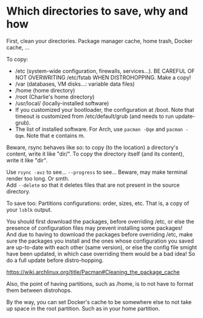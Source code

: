 # Which directories to save, why and how

First, clean your directories. Package manager cache, home trash, Docker cache, ...

To copy:

- /etc (system-wide configuration, firewalls, services...). BE CAREFUL OF NOT OVERWRITING /etc/fstab WHEN DISTROHOPPING. Make a copy!
- /var (databases, VM disks...: variable data files)
- /home (home directory)
- /root (Charlie's home directory)
- /usr/local/ (locally-installed software)
- If you customized your bootloader, the configuration at /boot. Note that timeout is customized from /etc/default/grub (and needs to run update-grub).
- The list of installed software. For Arch, use `pacman -Qqe` and `pacman -Qqm`. Note that e contains m.

Beware, rsync behaves like so: to copy (to the location) a directory's content, write it like "dir/". To copy the directory itself (and its content), write it like "dir".

Use `rsync -avz` to see... `--progress` to see... Beware, may make terminal render too long. Or smth.  
Add `--delete` so that it deletes files that are not present in the source directory.

To save too: Partitions configurations: order, sizes, etc. That is, a copy of your `lsblk` output.

You should first download the packages, before overriding /etc, or else the presence of configuration files may prevent installing some packages!  
And due to having to download the packages before overriding /etc, make sure the packages you install and the ones whose configuration you saved are up-to-date with each other (same version), or else the config file smight have been updated, in which case overriding them would be a bad idea! So do a full update before distro-hopping.

<https://wiki.archlinux.org/title/Pacman#Cleaning_the_package_cache>

Also, the point of having partitions, such as /home, is to not have to format them between distrohops.

By the way, you can set Docker's cache to be somewhere else to not take up space in the root partition.
Such as in your home partition.
